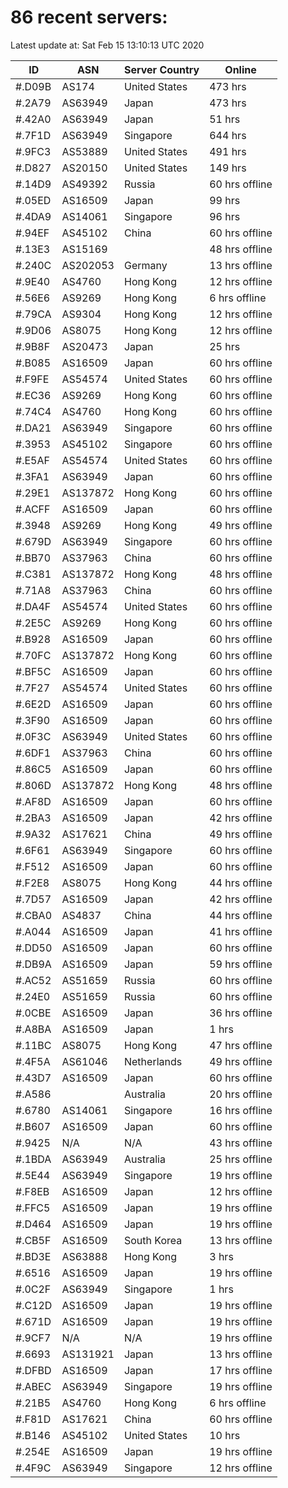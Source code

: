 # 86 recent servers:

Latest update at: Sat Feb 15 13:10:13 UTC 2020

| ID | ASN | Server Country | Online |
| -- | --- | -------------- | ------ |
| #.D09B | AS174 | United States | 473 hrs |
| #.2A79 | AS63949 | Japan | 473 hrs |
| #.42A0 | AS63949 | Japan | 51 hrs |
| #.7F1D | AS63949 | Singapore | 644 hrs |
| #.9FC3 | AS53889 | United States | 491 hrs |
| #.D827 | AS20150 | United States | 149 hrs |
| #.14D9 | AS49392 | Russia | 60 hrs offline |
| #.05ED | AS16509 | Japan | 99 hrs |
| #.4DA9 | AS14061 | Singapore | 96 hrs |
| #.94EF | AS45102 | China | 60 hrs offline |
| #.13E3 | AS15169 |  | 48 hrs offline |
| #.240C | AS202053 | Germany | 13 hrs offline |
| #.9E40 | AS4760 | Hong Kong | 12 hrs offline |
| #.56E6 | AS9269 | Hong Kong | 6 hrs offline |
| #.79CA | AS9304 | Hong Kong | 12 hrs offline |
| #.9D06 | AS8075 | Hong Kong | 12 hrs offline |
| #.9B8F | AS20473 | Japan | 25 hrs |
| #.B085 | AS16509 | Japan | 60 hrs offline |
| #.F9FE | AS54574 | United States | 60 hrs offline |
| #.EC36 | AS9269 | Hong Kong | 60 hrs offline |
| #.74C4 | AS4760 | Hong Kong | 60 hrs offline |
| #.DA21 | AS63949 | Singapore | 60 hrs offline |
| #.3953 | AS45102 | Singapore | 60 hrs offline |
| #.E5AF | AS54574 | United States | 60 hrs offline |
| #.3FA1 | AS63949 | Japan | 60 hrs offline |
| #.29E1 | AS137872 | Hong Kong | 60 hrs offline |
| #.ACFF | AS16509 | Japan | 60 hrs offline |
| #.3948 | AS9269 | Hong Kong | 49 hrs offline |
| #.679D | AS63949 | Singapore | 60 hrs offline |
| #.BB70 | AS37963 | China | 60 hrs offline |
| #.C381 | AS137872 | Hong Kong | 48 hrs offline |
| #.71A8 | AS37963 | China | 60 hrs offline |
| #.DA4F | AS54574 | United States | 60 hrs offline |
| #.2E5C | AS9269 | Hong Kong | 60 hrs offline |
| #.B928 | AS16509 | Japan | 60 hrs offline |
| #.70FC | AS137872 | Hong Kong | 60 hrs offline |
| #.BF5C | AS16509 | Japan | 60 hrs offline |
| #.7F27 | AS54574 | United States | 60 hrs offline |
| #.6E2D | AS16509 | Japan | 60 hrs offline |
| #.3F90 | AS16509 | Japan | 60 hrs offline |
| #.0F3C | AS63949 | United States | 60 hrs offline |
| #.6DF1 | AS37963 | China | 60 hrs offline |
| #.86C5 | AS16509 | Japan | 60 hrs offline |
| #.806D | AS137872 | Hong Kong | 48 hrs offline |
| #.AF8D | AS16509 | Japan | 60 hrs offline |
| #.2BA3 | AS16509 | Japan | 42 hrs offline |
| #.9A32 | AS17621 | China | 49 hrs offline |
| #.6F61 | AS63949 | Singapore | 60 hrs offline |
| #.F512 | AS16509 | Japan | 60 hrs offline |
| #.F2E8 | AS8075 | Hong Kong | 44 hrs offline |
| #.7D57 | AS16509 | Japan | 42 hrs offline |
| #.CBA0 | AS4837 | China | 44 hrs offline |
| #.A044 | AS16509 | Japan | 41 hrs offline |
| #.DD50 | AS16509 | Japan | 60 hrs offline |
| #.DB9A | AS16509 | Japan | 59 hrs offline |
| #.AC52 | AS51659 | Russia | 60 hrs offline |
| #.24E0 | AS51659 | Russia | 60 hrs offline |
| #.0CBE | AS16509 | Japan | 36 hrs offline |
| #.A8BA | AS16509 | Japan | 1 hrs |
| #.11BC | AS8075 | Hong Kong | 47 hrs offline |
| #.4F5A | AS61046 | Netherlands | 49 hrs offline |
| #.43D7 | AS16509 | Japan | 60 hrs offline |
| #.A586 |  | Australia | 20 hrs offline |
| #.6780 | AS14061 | Singapore | 16 hrs offline |
| #.B607 | AS16509 | Japan | 60 hrs offline |
| #.9425 | N/A | N/A | 43 hrs offline |
| #.1BDA | AS63949 | Australia | 25 hrs offline |
| #.5E44 | AS63949 | Singapore | 19 hrs offline |
| #.F8EB | AS16509 | Japan | 12 hrs offline |
| #.FFC5 | AS16509 | Japan | 19 hrs offline |
| #.D464 | AS16509 | Japan | 19 hrs offline |
| #.CB5F | AS16509 | South Korea | 13 hrs offline |
| #.BD3E | AS63888 | Hong Kong | 3 hrs |
| #.6516 | AS16509 | Japan | 19 hrs offline |
| #.0C2F | AS63949 | Singapore | 1 hrs |
| #.C12D | AS16509 | Japan | 19 hrs offline |
| #.671D | AS16509 | Japan | 19 hrs offline |
| #.9CF7 | N/A | N/A | 19 hrs offline |
| #.6693 | AS131921 | Japan | 13 hrs offline |
| #.DFBD | AS16509 | Japan | 17 hrs offline |
| #.ABEC | AS63949 | Singapore | 19 hrs offline |
| #.21B5 | AS4760 | Hong Kong | 6 hrs offline |
| #.F81D | AS17621 | China | 60 hrs offline |
| #.B146 | AS45102 | United States | 10 hrs |
| #.254E | AS16509 | Japan | 19 hrs offline |
| #.4F9C | AS63949 | Singapore | 12 hrs offline |

